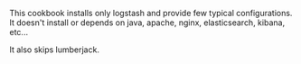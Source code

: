 This cookbook installs only logstash and provide few typical configurations.
It doesn't install or depends on java, apache, nginx, elasticsearch, kibana, etc...

It also skips lumberjack.
